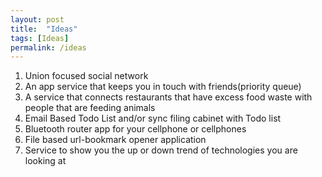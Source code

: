 ```yaml
---
layout: post
title:  "Ideas"
tags: [Ideas]
permalink: /ideas
---
```


1. Union focused social network
2. An app service that keeps you in touch with friends(priority queue)
3. A service that connects restaurants that have excess food waste with people that are feeding animals
4. Email Based Todo List and/or sync filing cabinet with Todo list
5. Bluetooth router app for your cellphone or cellphones
6. File based url-bookmark opener application
7. Service to show you the up or down trend of technologies you are looking at
